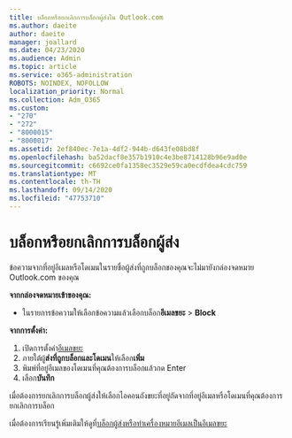 ```yaml
---
title: บล็อกหรือยกเลิกการบล็อกผู้ส่งใน Outlook.com
ms.author: daeite
author: daeite
manager: joallard
ms.date: 04/23/2020
ms.audience: Admin
ms.topic: article
ms.service: o365-administration
ROBOTS: NOINDEX, NOFOLLOW
localization_priority: Normal
ms.collection: Adm_O365
ms.custom:
- "270"
- "272"
- "8000015"
- "8000017"
ms.assetid: 2ef840ec-7e1a-4df2-944b-d643fe08bd8f
ms.openlocfilehash: ba52dacf8e357b1910c4e3be8714128b96e9ad0e
ms.sourcegitcommit: c6692ce0fa1358ec3529e59ca0ecdfdea4cdc759
ms.translationtype: MT
ms.contentlocale: th-TH
ms.lasthandoff: 09/14/2020
ms.locfileid: "47753710"
---
```

# <a name="block-or-unblock-senders"></a>บล็อกหรือยกเลิกการบล็อกผู้ส่ง

ข้อความจากที่อยู่อีเมลหรือโดเมนในรายชื่อผู้ส่งที่ถูกบล็อกของคุณจะไม่มายังกล่องจดหมาย Outlook.com ของคุณ

**จากกล่องจดหมายเข้าของคุณ:**

- ในรายการข้อความให้เลือกข้อความแล้วเลือกบล็อก**อีเมลขยะ**  >  **Block**

**จากการตั้งค่า:**

1. เปิดการตั้งค่า[อีเมลขยะ](https://outlook.live.com/mail/options/mail/junkEmail)
2. ภายใต้ผู้**ส่งที่ถูกบล็อกและโดเมน**ให้เลือก**เพิ่ม**
3. พิมพ์ที่อยู่อีเมลของโดเมนที่คุณต้องการบล็อกแล้วกด Enter
4. เลือก**บันทึก**

เมื่อต้องการยกเลิกการบล็อกผู้ส่งให้เลือกไอคอนถังขยะที่อยู่ถัดจากที่อยู่อีเมลหรือโดเมนที่คุณต้องการยกเลิกการบล็อก

เมื่อต้องการเรียนรู้เพิ่มเติมให้ดูที่[บล็อกผู้ส่งหรือทำเครื่องหมายอีเมลเป็นอีเมลขยะ](https://support.office.com/article/a3ece97b-82f8-4a5e-9ac3-e92fa6427ae4?wt.mc_id=Office_Outlook_com_Alchemy)